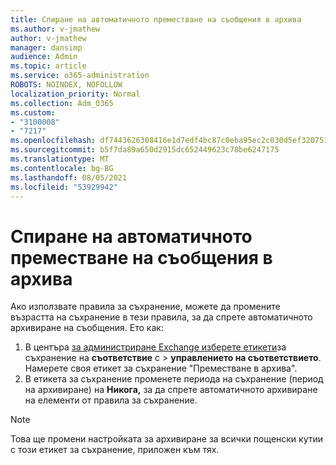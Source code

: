 ```yaml
---
title: Спиране на автоматичното преместване на съобщения в архива
ms.author: v-jmathew
author: v-jmathew
manager: dansimp
audience: Admin
ms.topic: article
ms.service: o365-administration
ROBOTS: NOINDEX, NOFOLLOW
localization_priority: Normal
ms.collection: Adm_O365
ms.custom:
- "3100008"
- "7217"
ms.openlocfilehash: df7443626308416e1d7edf4bc87c0eba95ec2c030d5ef3207513480873c1e3e7
ms.sourcegitcommit: b5f7da89a650d2915dc652449623c78be6247175
ms.translationtype: MT
ms.contentlocale: bg-BG
ms.lasthandoff: 08/05/2021
ms.locfileid: "53929942"
---
```

# <a name="stop-messages-from-moving-to-the-archive-automatically"></a>Спиране на автоматичното преместване на съобщения в архива

Ако използвате правила за съхранение, можете да промените възрастта на съхранение в тези правила, за да спрете автоматичното архивиране на съобщения. Ето как:

1. В центъра [за администриране Exchange изберете етикети](https://go.microsoft.com/fwlink/?linkid=2059104)за съхранение на **съответствие** с  >  **управлението на съответствието**. Намерете своя етикет за съхранение "Преместване в архива".
2. В етикета за съхранение променете периода на съхранение (период на архивиране) на **Никога,** за да спрете автоматичното архивиране на елементи от правила за съхранение.

> [!NOTE]
> Това ще промени настройката за архивиране за всички пощенски кутии с този етикет за съхранение, приложен към тях.
